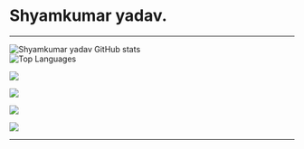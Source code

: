 # Shyamkumar yadav.

---  
![Shyamkumar yadav GitHub stats](https://github-readme-stats.vercel.app/api?username=shyamkumaryadav&show_icons=true&private_count=true&theme=flag-india)  
![Top Languages](https://github-readme-stats.vercel.app/api/top-langs?username=shyamkumaryadav&theme=flag-india)

<a href="../../../ePustakalay"><img align="center" src="https://github-readme-stats.vercel.app/api/pin/?username=shyamkumaryadav&repo=ePustakalay&theme=flag-india" /></a>  

<a href="../../../gpacalculatorapp"><img align="center" src="https://github-readme-stats.vercel.app/api/pin/?username=shyamkumaryadav&repo=gpacalculatorapp&theme=flag-india&bg_color=282828&icon_color=f0f0f0" /></a>  

<a href="../../../E_library"><img align="center" src="https://github-readme-stats.vercel.app/api/pin/?username=shyamkumaryadav&repo=E_library&theme=flag-india&bg_color=282828&icon_color=f0f0f0" /></a>  

<a href="../../../SeeDjango"><img align="center" src="https://github-readme-stats.vercel.app/api/pin/?username=shyamkumaryadav&repo=SeeDjango&theme=flag-india&bg_color=282828&icon_color=f0f0f0" /></a>  



---
